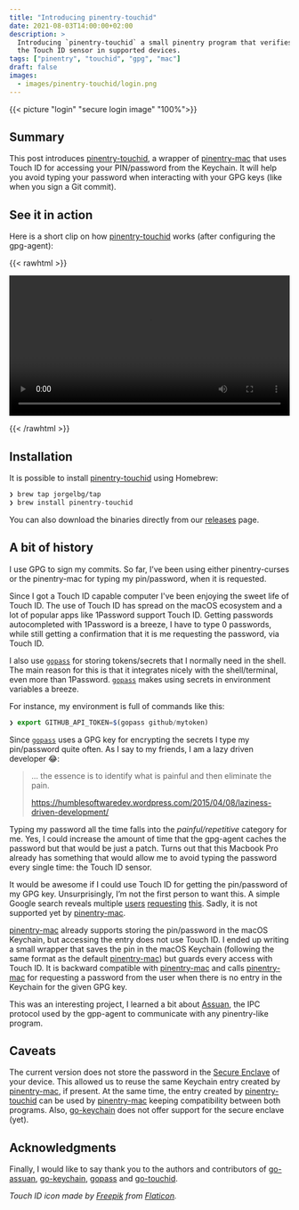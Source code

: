 ```yaml
---
title: "Introducing pinentry-touchid"
date: 2021-08-03T14:00:00+02:00
description: >
  Introducing `pinentry-touchid` a small pinentry program that verifies the identity of the user via
  the Touch ID sensor in supported devices.
tags: ["pinentry", "touchid", "gpg", "mac"]
draft: false
images:
  - images/pinentry-touchid/login.png
---
```


{{< picture "login" "secure login image" "100%">}}

## Summary

This post introduces [pinentry-touchid][pinentry-touchid], a wrapper of [pinentry-mac][pinentry-mac]
that uses Touch ID for accessing your PIN/password from the Keychain. It will help you avoid typing
your password when interacting with your GPG keys (like when you sign a Git commit).

## See it in action

Here is a short clip on how [pinentry-touchid][pinentry-touchid] works (after configuring the
gpg-agent):

{{< rawhtml >}}

<video width=100% controls autoplay>
    <source src="/images/pinentry-touchid/pinentry-touchid.mp4" type="video/mp4">
    Your browser does not support the video tag.
</video>

{{< /rawhtml >}}

## Installation

It is possible to install [pinentry-touchid][pinentry-touchid] using Homebrew:

```bash
❯ brew tap jorgelbg/tap
❯ brew install pinentry-touchid
```

You can also download the binaries directly from our [releases][releases] page.

## A bit of history

I use GPG to sign my commits. So far, I’ve been using either pinentry-curses or the pinentry-mac for
typing my pin/password, when it is requested.

Since I got a Touch ID capable computer I've been enjoying the sweet life of Touch ID. The
use of Touch ID has spread on the macOS ecosystem and a lot of popular apps like 1Password support Touch
ID. Getting passwords autocompleted with 1Password is a breeze, I have to type 0 passwords, while
still getting a confirmation that it is me requesting the password, via Touch ID.


I also use [`gopass`][gopass] for storing tokens/secrets that I normally need in the shell. The main
reason for this is that it integrates nicely with the shell/terminal, even more than 1Password.
[`gopass`][gopass] makes using secrets in environment variables a breeze.

For instance, my environment is full of commands like this:

```js
❯ export GITHUB_API_TOKEN=$(gopass github/mytoken)
```

Since [`gopass`][gopass] uses a GPG key for encrypting the secrets I type my pin/password quite
often. As I say to my friends, I am a lazy driven developer 😂:

> ... the essence is to identify what is painful and then eliminate the pain.
>
> https://humblesoftwaredev.wordpress.com/2015/04/08/laziness-driven-development/

Typing my password all the time falls into the _painful/repetitive_ category for me. Yes, I could
increase the amount of time that the gpg-agent caches the password but that would be just a patch.
Turns out that this Macbook Pro already has something that would allow me to avoid typing the
password every single time: the Touch ID sensor.

It would be awesome if I could use Touch ID for getting the pin/password of my GPG key.
Unsurprisingly, I’m not the first person to want this. A simple Google search reveals multiple
[users][1] [requesting][2] [this][3]. Sadly, it is not supported yet by [pinentry-mac][pinentry-mac].

[pinentry-mac][pinentry-mac] already supports storing the pin/password in the macOS Keychain, but
accessing the entry does not use Touch ID. I ended up writing a small wrapper that saves the pin in
the macOS Keychain (following the same format as the default [pinentry-mac][pinentry-mac]) but guards
every access with Touch ID. It is backward compatible with [pinentry-mac][pinentry-mac] and calls
[pinentry-mac][pinentry-mac] for requesting a password from the user when there is no entry in the
Keychain for the given GPG key.

This was an interesting project, I learned a bit about [Assuan][assuan], the IPC protocol used by the
gpp-agent to communicate with any pinentry-like program.

## Caveats

The current version does not store the password in the [Secure
Enclave](https://support.apple.com/en-gb/guide/security/sec59b0b31ff/web) of your device. This
allowed us to reuse the same Keychain entry created by [pinentry-mac][pinentry-mac], if present. At
the same time, the entry created by [pinentry-touchid][pinentry-touchid] can be used by
[pinentry-mac][pinentry-mac] keeping compatibility between both programs. Also,
[go-keychain][go-keychain] does not offer support for the secure enclave (yet).

<!--
Looking back, perhaps this program should've been written in Swift, since it integrates better with
the macOS ecosystem, but, excluding a couple of features I ended up finding good libraries for Golang
that allowed me to have an initial prototype in a couple of hours (including research).
-->

## Acknowledgments

Finally, I would like to say thank you to the authors and contributors of [go-assuan][go-assuan],
[go-keychain][go-keychain], [gopass](github.com/gopasspw/pinentry) and [go-touchid][go-touchid].

_Touch ID icon made by [Freepik](https://www.freepik.com) from [Flaticon](https://www.flaticon.com/)._

[pinentry-touchid]: https://github.com/jorgelbg/pinentry-touchid
[pinentry-mac]: https://github.com/GPGTools/pinentry/tree/master/macosx
[gopass]: https://github.com/gopasspw/gopass
[1]: https://gpgtools.tenderapp.com/discussions/feedback/15650-pinentry-mac-use-apple-watch-touchid-to-unlock-gpg-key
[2]: https://superuser.com/questions/1461868/is-it-possible-to-use-macos-keychain-touchid-for-pinentry-program
[3]: https://twitter.com/adamyonk/status/808406995770413056
[go-keychain]: https://github.com/keybase/go-keychain
[go-assuan]: https://github.com/foxcpp/go-assuan
[go-touchid]: https://github.com/lox/go-touchid
[releases]: https://github.com/jorgelbg/pinentry-touchid/releases
[assuan]: https://www.gnupg.org/documentation/manuals/assuan
